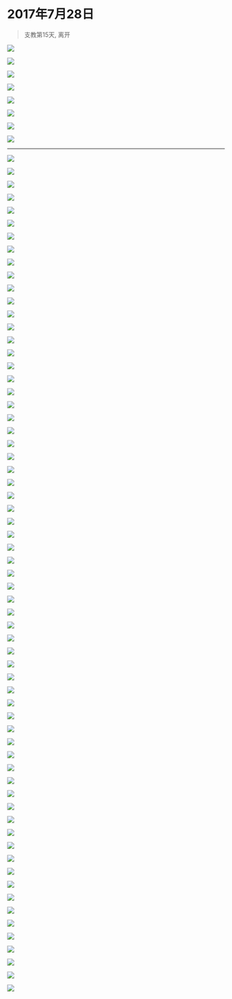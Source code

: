 <link href="../../../css/style.css" rel="stylesheet" >

# 2017年7月28日

> 支教第15天, 离开

![](https://yumiao.static.twesix.cn/image/2017/07/28/IMG_0721.jpg)

![](https://yumiao.static.twesix.cn/image/2017/07/28/IMG_0722.jpg)

![](https://yumiao.static.twesix.cn/image/2017/07/28/IMG_0723.jpg)

![](https://yumiao.static.twesix.cn/image/2017/07/28/IMG_0724.jpg)

![](https://yumiao.static.twesix.cn/image/2017/07/28/IMG_0725.jpg)

![](https://yumiao.static.twesix.cn/image/2017/07/28/IMG_0726.jpg)

![](https://yumiao.static.twesix.cn/image/2017/07/28/IMG_0727.jpg)

![](https://yumiao.static.twesix.cn/image/2017/07/28/IMG_0728.jpg)

---


![](https://yumiao.static.twesix.cn/image/2017/07/28/IMG_0919.PNG)

![](https://yumiao.static.twesix.cn/image/2017/07/28/IMG_0920.JPG)


![](https://yumiao.static.twesix.cn/image/2017/07/28/IMG_0921.JPG)


![](https://yumiao.static.twesix.cn/image/2017/07/28/IMG_0922.JPG)


![](https://yumiao.static.twesix.cn/image/2017/07/28/IMG_0923.JPG)


![](https://yumiao.static.twesix.cn/image/2017/07/28/IMG_0924.JPG)


![](https://yumiao.static.twesix.cn/image/2017/07/28/IMG_0925.JPG)


![](https://yumiao.static.twesix.cn/image/2017/07/28/IMG_0926.PNG)


![](https://yumiao.static.twesix.cn/image/2017/07/28/IMG_0927.JPG)


![](https://yumiao.static.twesix.cn/image/2017/07/28/IMG_0928.JPG)


![](https://yumiao.static.twesix.cn/image/2017/07/28/IMG_0929.JPG)


![](https://yumiao.static.twesix.cn/image/2017/07/28/IMG_0930.JPG)


![](https://yumiao.static.twesix.cn/image/2017/07/28/IMG_0931.JPG)


![](https://yumiao.static.twesix.cn/image/2017/07/28/IMG_0932.JPG)


![](https://yumiao.static.twesix.cn/image/2017/07/28/IMG_0933.JPG)


![](https://yumiao.static.twesix.cn/image/2017/07/28/IMG_0934.JPG)


![](https://yumiao.static.twesix.cn/image/2017/07/28/IMG_0935.JPG)


![](https://yumiao.static.twesix.cn/image/2017/07/28/IMG_0936.JPG)


![](https://yumiao.static.twesix.cn/image/2017/07/28/IMG_0937.JPG)


![](https://yumiao.static.twesix.cn/image/2017/07/28/IMG_0938.JPG)


![](https://yumiao.static.twesix.cn/image/2017/07/28/IMG_0939.PNG)


![](https://yumiao.static.twesix.cn/image/2017/07/28/IMG_0940.PNG)


![](https://yumiao.static.twesix.cn/image/2017/07/28/IMG_0941.PNG)


![](https://yumiao.static.twesix.cn/image/2017/07/28/IMG_0942.JPG)


![](https://yumiao.static.twesix.cn/image/2017/07/28/IMG_0943.PNG)


![](https://yumiao.static.twesix.cn/image/2017/07/28/IMG_0944.PNG)


![](https://yumiao.static.twesix.cn/image/2017/07/28/IMG_0945.JPG)


![](https://yumiao.static.twesix.cn/image/2017/07/28/IMG_0946.JPG)


![](https://yumiao.static.twesix.cn/image/2017/07/28/IMG_0947.JPG)


![](https://yumiao.static.twesix.cn/image/2017/07/28/IMG_0948.JPG)


![](https://yumiao.static.twesix.cn/image/2017/07/28/IMG_0949.JPG)


![](https://yumiao.static.twesix.cn/image/2017/07/28/IMG_0950.JPG)


![](https://yumiao.static.twesix.cn/image/2017/07/28/IMG_0951.JPG)


![](https://yumiao.static.twesix.cn/image/2017/07/28/IMG_0952.JPG)


![](https://yumiao.static.twesix.cn/image/2017/07/28/IMG_0953.JPG)


![](https://yumiao.static.twesix.cn/image/2017/07/28/IMG_0954.PNG)


![](https://yumiao.static.twesix.cn/image/2017/07/28/IMG_0955.JPG)


![](https://yumiao.static.twesix.cn/image/2017/07/28/IMG_0956.JPG)


![](https://yumiao.static.twesix.cn/image/2017/07/28/IMG_0957.JPG)


![](https://yumiao.static.twesix.cn/image/2017/07/28/IMG_0958.JPG)


![](https://yumiao.static.twesix.cn/image/2017/07/28/IMG_0959.JPG)


![](https://yumiao.static.twesix.cn/image/2017/07/28/IMG_0960.JPG)


![](https://yumiao.static.twesix.cn/image/2017/07/28/IMG_0961.JPG)


![](https://yumiao.static.twesix.cn/image/2017/07/28/IMG_0962.JPG)


![](https://yumiao.static.twesix.cn/image/2017/07/28/IMG_0963.JPG)


![](https://yumiao.static.twesix.cn/image/2017/07/28/IMG_0964.PNG)


![](https://yumiao.static.twesix.cn/image/2017/07/28/IMG_0965.JPG)


![](https://yumiao.static.twesix.cn/image/2017/07/28/IMG_0966.JPG)


![](https://yumiao.static.twesix.cn/image/2017/07/28/IMG_0967.JPG)


![](https://yumiao.static.twesix.cn/image/2017/07/28/IMG_0968.JPG)


![](https://yumiao.static.twesix.cn/image/2017/07/28/IMG_0969.JPG)


![](https://yumiao.static.twesix.cn/image/2017/07/28/IMG_0970.JPG)


![](https://yumiao.static.twesix.cn/image/2017/07/28/IMG_0971.JPG)


![](https://yumiao.static.twesix.cn/image/2017/07/28/IMG_0972.JPG)


![](https://yumiao.static.twesix.cn/image/2017/07/28/IMG_0973.JPG)


![](https://yumiao.static.twesix.cn/image/2017/07/28/IMG_0974.JPG)


![](https://yumiao.static.twesix.cn/image/2017/07/28/IMG_0975.JPG)


![](https://yumiao.static.twesix.cn/image/2017/07/28/IMG_0976.JPG)


![](https://yumiao.static.twesix.cn/image/2017/07/28/IMG_0977.JPG)


![](https://yumiao.static.twesix.cn/image/2017/07/28/IMG_0978.JPG)


![](https://yumiao.static.twesix.cn/image/2017/07/28/IMG_0979.JPG)


![](https://yumiao.static.twesix.cn/image/2017/07/28/IMG_0980.JPG)


![](https://yumiao.static.twesix.cn/image/2017/07/28/IMG_0981.JPG)


![](https://yumiao.static.twesix.cn/image/2017/07/28/IMG_0982.PNG)


![](https://yumiao.static.twesix.cn/image/2017/07/28/IMG_0983.JPG)



<script src="../../../js/x-oss-process.js"></script>